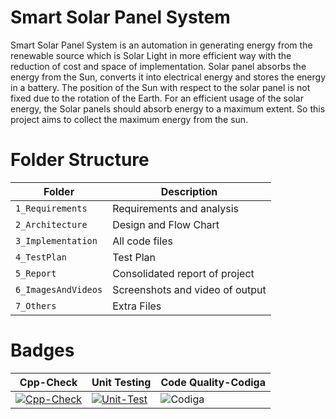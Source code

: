 # Smart Solar Panel System
Smart Solar Panel System is an automation in generating energy from the renewable source which is Solar Light in more efficient way with the reduction of cost and space of implementation. Solar panel absorbs the energy from the Sun, converts it into electrical energy and stores the energy in a battery. The position of the Sun with respect to the solar panel is not fixed due to the rotation of the Earth. For an efficient usage of the solar energy, the Solar panels should absorb energy to a maximum extent. So this project aims to collect the maximum energy from the sun.

# Folder Structure
| Folder | Description |
|--------|-------------|
| `1_Requirements` | Requirements and analysis |
| `2_Architecture` | Design and Flow Chart |
| `3_Implementation` | All code files |
| `4_TestPlan` | Test Plan |
| `5_Report` | Consolidated report of project |
| `6_ImagesAndVideos` | Screenshots and video of output |
| `7_Others` | Extra Files |

# Badges
| Cpp-Check | Unit Testing | Code Quality-Codiga |
|-----------|---------------------|--------------| 
| [![Cpp-Check](https://github.com/nimishpalod/M2_EmbSys/actions/workflows/CppCheck.yml/badge.svg)](https://github.com/nimishpalod/M2_EmbSys/actions/workflows/CppCheck.yml) | [![Unit-Test](https://github.com/nimishpalod/M2_EmbSys/actions/workflows/UnitTest.yml/badge.svg)](https://github.com/nimishpalod/M2_EmbSys/actions/workflows/UnitTest.yml)| ![Codiga](https://api.codiga.io/project/31753/status/svg) | 

